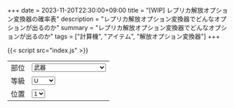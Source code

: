 +++
date = 2023-11-20T22:30:00+09:00
title = "[WIP] レプリカ解放オプション変換器の確率表"
description = "レプリカ解放オプション変換器でどんなオプションが出るのか"
summary = "レプリカ解放オプション変換器でどんなオプションが出るのか"
tags = ["計算機", "アイテム", "解放オプション変換器"]
+++

<script defer src="/js/form-storage/index.umd.js"></script>
<link href="/js/sortable-tablesort/sortable-base.min.css" rel="preload stylesheet" as="style" />
<script defer src="/js/sortable-tablesort/sortable.min.js"></script>
{{< script src="index.js" >}}

<style>
#out th,
#out td {
  font-size: 16px;
  line-height: 1.0;
  padding: 5px 5px;
}
#out tr *:nth-child(2) {
  border-right: 1px solid var(--border);
}
</style>

<form action="javascript:void(0);">
<table>
  <tr>
    <td>部位</td>
    <td>
      <select id="type" name="type" class="in">
        <option>武器</option>
        <option disabled>武器(笛)</option>
        <option disabled>ネックレス</option>
        <option disabled>ヘルメット</option>
        <option disabled>冠</option>
        <option disabled>イヤリング、マント</option>
        <option disabled>ベルト</option>
        <option disabled>共用鎧</option>
        <option disabled>専用鎧</option>
        <option disabled>グローブ、ブレスレット</option>
        <option>ブーツ</option>
      </select>
    </td>
  </tr>
  <tr>
    <td>等級</td>
    <td>
        <select id="rank" name="rank" class="in">
          <option>U</option>
          <option>DXU</option>
          <option>UMU</option>
        </select>
    </td>
  </tr>
  <tr>
    <td>位置</td>
    <td>
        <select id="pos" name="pos" class="in">
          <option>1</option>
          <option>2</option>
          <option>3</option>
          <option>4</option>
        </select>
    </td>
  </tr>
</table>
</form>
<div id="out"></div>

